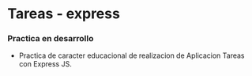 # Tareas - express
### Practica en desarrollo
- Practica de caracter educacional de realizacion de Aplicacion Tareas con Express JS.
